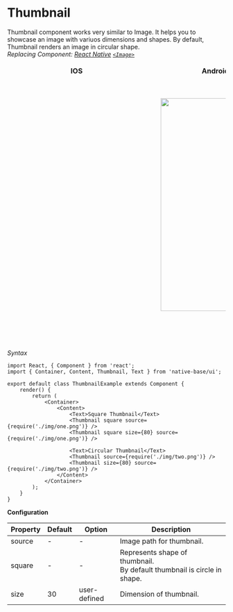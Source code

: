 # Thumbnail

Thumbnail component works very similar to Image. It helps you to showcase an image with variuos dimensions and shapes. By default, Thumbnail renders an image in circular shape.<br />
*Replacing Component: [React Native](https://facebook.github.io/react-native/) [<code>&lt;Image></code>](https://facebook.github.io/react-native/docs/image.html)*

<table>
  <thead>
    <tr style="border-style: hidden">
      <th style="border-style: hidden; padding-right: 34px;">IOS</th>
      <th style="padding-right: 140px;">Android</th>
    </tr>
  </thead>
  <thead>
    <tr style="border-style: hidden">
      <th style="border-style: hidden"><div style="background: url(../assets/iphone.png) no-repeat; padding: 63px 20px 100px 18px; width: 292px"><img src="https://raw.githubusercontent.com/GeekyAnts/NativeBase-KitchenSink/0.5.13/Screenshots/iOS/thumbnail.png" alt="" /></div></th>
      <th><div style="background: url(../assets/android.png) no-repeat; padding: 45px 118px 68px 0px; background-size: 292px 576px;"><img height="490" width="266" src="https://raw.githubusercontent.com/GeekyAnts/NativeBase-KitchenSink/0.5.13/Screenshots/android/thumbnail.png" alt="" /></div></th>
    </tr>
  </thead>
</table>

*Syntax*

<pre class="line-numbers"><code class="language-jsx">import React, { Component } from 'react';
import { Container, Content, Thumbnail, Text } from 'native-base/ui';
​
export default class ThumbnailExample extends Component {
    render() {
        return (
            &lt;Container>
                &lt;Content>
                    &lt;Text>Square Thumbnail&lt;/Text>
                    &lt;Thumbnail square source={require('./img/one.png')} />
                    &lt;Thumbnail square size={80} source={require('./img/one.png')} />

                    &lt;Text>Circular Thumbnail&lt;/Text>
                    &lt;Thumbnail source={require('./img/two.png')} />
                    &lt;Thumbnail size={80} source={require('./img/two.png')} />
                &lt;/Content>
            &lt;/Container>
        );
    }
}</code></pre>


**Configuration**
<table class="table table-bordered">
        <thead>
            <tr>
                <th>Property</th>
                <th>Default</th>
                <th>Option</th>
                <th width="50%">Description</th>
            </tr>
        </thead>
        <tbody>
            <tr>
                <td>source</td>
                <td> - </td>
                <td> - </td>
                <td>Image path for thumbnail.</td>
            </tr>
            <tr>
                <td>square</td>
                <td> - </td>
                <td> - </td>
                <td>
                    Represents shape of thumbnail.<br />
                    By default thumbnail is circle in shape.
                </td>
            </tr>
            <tr>
                <td>size</td>
                <td>30</td>
                <td>user-defined</td>
                <td>Dimension of thumbnail.</td>
            </tr>
        </tbody>
    </table>
